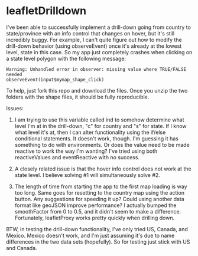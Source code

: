 # leafletDrilldown

I've been able to successfully implement a drill-down going from country to state/province with an info control that changes on hover, but it's still incredibly buggy. For example, I can't quite figure out how to modify the drill-down behavior (using observeEvent) once it's already at the lowest level, state in this case. So my app just completely crashes when clicking on a state level polygon with the following message: 

    Warning: Unhandled error in observer: missing value where TRUE/FALSE needed
    observeEvent(input$mymap_shape_click)


To help, just fork this repo and download the files. Once you unzip the two folders with the shape files, it should be fully reproducible.

Issues:

1. I am trying to use this variable called ind to somehow determine what level I'm at in the drill-down, "c" for country and "s" for state. If I know what level it's at, then I can alter functionality using the if/else conditional statements. It doesn't work, though. I'm guessing it has something to do with environments. Or does the value need to be made reactive to work the way I'm wanting? I've tried using both reactiveValues and eventReactive with no success.

2. A closely related issue is that the hover info control does not work at the state level. I believe solving #1 will simultaneously solve #2.

3. The length of time from starting the app to the first map loading is way too long. Same goes for resetting to the country map using the action button. Any suggestions for speeding it up? Could using another data format like geoJSON improve performance? I actually bumped the smoothFactor from 0 to 0.5, and it didn't seem to make a difference. Fortunately, leafletProxy works pretty quickly when drilling down.


BTW, in testing the drill-down functionality, I've only tried US, Canada, and Mexico. Mexico doesn't work, and I'm just assuming it's due to name differences in the two data sets (hopefully). So for testing just stick with US and Canada.
